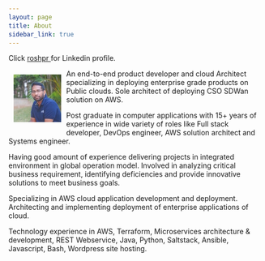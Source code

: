 ```yaml
---
layout: page
title: About
sidebar_link: true
---
```

Click <a href="https://www.linkedin.com/in/roshpr/" target="_blank"> roshpr </a> for Linkedin profile.
<div>
    <div style="float:left;margin: auto;padding: 10px;">
    <img  src="https://github.com/roshpr/roshpr.github.com/blob/master/_images/thump_me.jpeg?raw=true" alt="me"> 
    </div>
</div>
<p class="message">
An end-to-end product developer and cloud Architect specializing in deploying enterprise grade products on Public clouds. Sole architect of deploying CSO SDWan solution on AWS.
</p>
<div>
<p class="message">
Post graduate in computer applications with 15+ years of experience in wide variety of roles like Full stack developer, 
DevOps engineer, AWS solution architect and Systems engineer.
</p>
<p class="message">
  Having good amount of experience delivering projects in integrated environment in global operation model. 
  Involved in analyzing critical business requirement, identifying deficiencies and provide innovative 
  solutions to meet business goals.
</p>
<p class="message">
Specializing in AWS cloud application development and deployment. Architecting and implementing deployment 
of enterprise applications of cloud.
</p>
<p class="message">
Technology experience in AWS, Terraform, Microservices architecture & development, REST Webservice, Java, Python, Saltstack, Ansible, Javascript, Bash, Wordpress site hosting. 
</p>
</div>